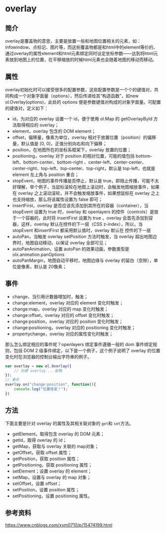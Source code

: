 # overlay

## 简介

overlay是覆盖物的意思，主要是放置一些和地图位置相关的元素，如：infowindow、点标记、图片等，而这些覆盖物都是和html中的element等价的，通过overlay的属性element和html元素绑定同时设定坐标参数——达到将html元素放到地图上的位置，在平移缩放的时候html元素也会随着地图的移动而移动。

## 属性

overlay初始化时可以接受很多的配置参数，这些配置参数是一个个的键值对，共同构成一个对象字面量（options），然后传递给其“构造函数”，如new ol.Overlay(options)，此处的 options 便是参数键值对构成的对象字面量。可配置的键值对，定义如下：

- id，为对应的 overlay 设置一个 id，便于使用 ol.Map 的 getOverlayById 方法取得相应的 overlay；
- element，overlay 包含的 DOM element；
- offset，偏移量，像素为单位，overlay 相对于放置位置（position）的偏移量，默认值是 [0, 0]，正值分别向右和向下偏移；
- position，在地图所在的坐标系框架下，overlay 放置的位置；
- positioning，overlay 对于 position 的相对位置，可能的值包括 bottom-left、bottom-center、bottom-right 、center-left、center-center、center-right、top-left、top-center、top-right，默认是 top-left，也就是 element 左上角与 position 重合；
- stopEvent，地图的事件传播是否停止，默认是 true，即阻止传播，可能不太好理解，举个例子，当鼠标滚轮在地图上滚动时，会触发地图缩放事件，如果在 overlay 之上滚动滚轮，并不会触发缩放事件，如果想鼠标在 overlay 之上也支持缩放，那么将该属性设置为 false 即可；
- insertFirst，overlay 是否应该先添加到其所在的容器（container），当 stopEvent 设置为 true 时，overlay 和 openlayers 的控件（controls）是放于一个容器的，此时将 insertFirst 设置为 true ，overlay 会首先添加到容器，这样，overlay 默认在控件的下一层（CSS z-index），所以，当 stopEvent 和insertFirst 都采用默认值时，overlay 默认在 控件的下一层
- autoPan，当触发 overlay setPosition 方法时触发，当 overlay 超出地图边界时，地图自动移动，以保证 overlay 全部可见；
- autoPanAnimation，设置 autoPan 的效果动画，参数类型是 olx.animation.panOptions
- autoPanMargin，地图自动平移时，地图边缘与 overlay 的留白（空隙），单位是像素，默认是 20像素；

## 事件

- change，当引用计数器增加时，触发；
- change:element，overlay 对应的 element 变化时触发；
- change:map，overlay 对应的 map 变化时触发；
- change:offset，overlay 对应的 offset 变化时触发；
- change:position，overlay 对应的 position 变化时触发；
- change:positioning，overlay 对应的 positioning 变化时触发；
- propertychange，overlay 对应的属性变化时触发；

那么怎么绑定相应的事件呢？openlayers 绑定事件遵循一般的 dom 事件绑定规则，包括 DOM 2 级事件绑定，以下是一个例子，这个例子说明了 overlay 的位置变化时在浏览器的控制台输出字符串的例子。

```javascript
var overlay = new ol.Overlay({
    // 创建 overlay ...省略
});
// 事件
overlay.on("change:position", function(){
    console.log("位置改变！");
})

```

## 方法

下面主要是针对 overlay 的属性及其相关联对象的 `get`和 `set`方法。

- getElement，取得包含 overlay 的 DOM 元素；
- getId，取得 overlay 的 id；
- getMap，获取与 overlay 关联的 map对象；
- getOffset，获取 offset 属性；
- getPosition，获取 position 属性；
- getPositioning，获取 positioning 属性；
- setElement；设置 overlay 的 element；
- setMap，设置与 overlay 的 map 对象；
- setOffset，设置 offset；
- setPosition，设置 position 属性；
- setPositioning，设置 positioning 属性。





## 参考资料

https://www.cnblogs.com/xym0710/p/15474199.html